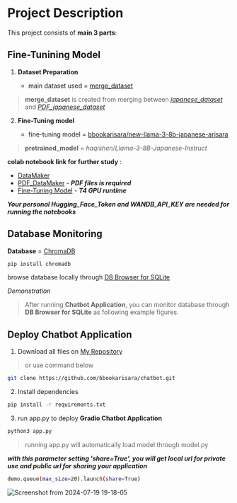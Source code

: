 # Project Description
This project consists of **main 3 parts**:

## Fine-Tunining Model

 1. **Dataset Preparation**

	- main dataset used = [merge_dataset](https://huggingface.co/datasets/bbookarisara/merge_dataset)

> **merge_dataset** is created from merging between [*japanese_dataset*](https://huggingface.co/datasets/bbookarisara/japanese_dataset) and [*PDF_japanese_dataset*](https://huggingface.co/datasets/bbookarisara/japanese_fromPDF_dataset)
 2. **Fine-Tuning model**
 
	 - fine-tuning model =
   [bbookarisara/new-llama-3-8b-japanese-arisara](https://huggingface.co/bbookarisara/new-llama-3-8b-japanese-arisara)
> **pretrained_model** = *haqishen/Llama-3-8B-Japanese-Instruct*


**colab notebook link for further study** :
 - [DataMaker](https://colab.research.google.com/drive/1QDjrvao2fI0NfvN_GyDnf39QeGJglFJh?usp=sharing)
 - [PDF_DataMaker](https://colab.research.google.com/drive/1aFkK1nSwW0YRDZUgiJEbRbQveymNvQL1?usp=sharing) - ***PDF files is required***
 - [Fine-Tuning Model](https://colab.research.google.com/drive/17FsRHlL8DenRD5tBcGifLuSBVytJlT8A?usp=sharing) - ***T4 GPU runtime***

***Your personal Hugging_Face_Token and WANDB_API_KEY are needed for running the notebooks***
   
## Database Monitoring
**Database** = [ChromaDB](https://docs.trychroma.com/getting-started)
```bash
pip install chromadb
```
browse database locally through [DB Browser for SQLite](https://sqlitebrowser.org/)

*Demonstration*

> After running **Chatbot Application**, you can monitor database through **DB Browser for SQLite** as following example figures.

## Deploy Chatbot Application

1. Download all files on [My Repository](https://github.com/bbookarisara/chatbot/)

>or use command below
```bash
git clone https://github.com/bbookarisara/chatbot.git
```

2. Install dependencies
```bash
pip install -r requirements.txt
```
3. run app.py to deploy **Gradio Chatbot Application**
```bash
python3 app.py 
```

> running app.py will automatically load model through model.py

    

 ***with this parameter setting **'share=True'**, 
 you will get local url for private use and public url for sharing your application***
 
  ```bash
  demo.queue(max_size=20).launch(share=True)
```
![Screenshot from 2024-07-19 19-18-05](https://github.com/user-attachments/assets/3a88799d-75d7-4b2a-a7d0-ab417d4dac72)
